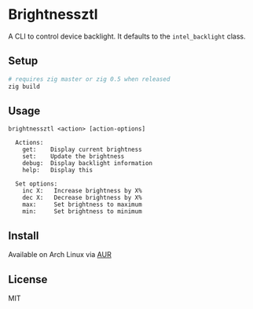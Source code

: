# Brightnessztl
A CLI to control device backlight. It defaults to the `intel_backlight` class.

## Setup
```sh
# requires zig master or zig 0.5 when released
zig build
```

## Usage
```
brightnessztl <action> [action-options]

  Actions:
    get:    Display current brightness
    set:    Update the brightness
    debug:  Display backlight information
    help:   Display this

  Set options:
    inc X:   Increase brightness by X%
    dec X:   Decrease brightness by X%
    max:     Set brightness to maximum
    min:     Set brightness to minimum
```

## Install
Available on Arch Linux via [AUR](https://aur.archlinux.org/packages/brightnessztl/)

## License
MIT
